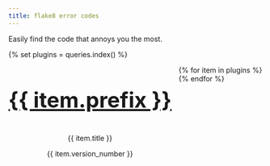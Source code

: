```yaml
---
title: flake8 error codes
---
```


Easily find the code that annoys you the most.

<style>
#plugins::after {
    clear:both;
}

#plugins .admonition {
    float: left;
    margin-right: 1em;
    min-width: 200px;
}

#plugins p {
    text-align: center;
}

#plugins .title {
    font-size: 3em;
    font-weight: bold;
}
</style>

{% set plugins = queries.index() %}

<div id="plugins">
    {% for item in plugins %}
        <div class="admonition">
            <p class="title">
                <a href="{{ item.url }}">
                    {{ item.prefix }}
                </a>
            </p>
            <p>{{ item.title }}</p>
            <p>{{ item.version_number }}</p>
        </div>
    {% endfor %}
</div>
